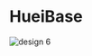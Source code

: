 # HueiBase

![design 6](https://user-images.githubusercontent.com/33182889/40887080-cda21166-673a-11e8-8ecb-c2daea968b4b.png)

